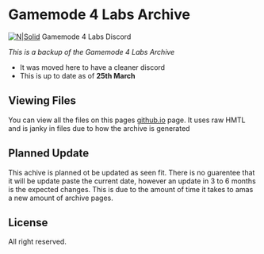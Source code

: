 # Gamemode 4 Labs Archive

[![N|Solid](https://i.imgur.com/mLCnP6u.jpg)](
https://discord.gg/FPycDdW)  Gamemode 4 Labs Discord


_This is a backup of the Gamemode 4 Labs Archive_

  - It was moved here to have a cleaner discord
  - This is up to date as of **25th March**

Viewing Files
---
You can view all the files on this pages [github.io](toffeemax.github.io/gm4-labs-backup) page.
It uses raw HMTL and is janky in files due to how the archive is generated

Planned Update
---
This achive is planned ot be updated as seen fit. There is no guarentee that it will be update paste the current date, however an update in 3 to 6 months is the expected changes. This is due to the amount of time it takes to amas a new amount of archive pages.

License
---
All right reserved.
